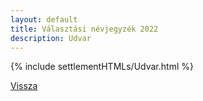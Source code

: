 ```yaml
---
layout: default
title: Választási névjegyzék 2022
description: Udvar
---
```


{% include settlementHTMLs/Udvar.html %}

[Vissza](./)